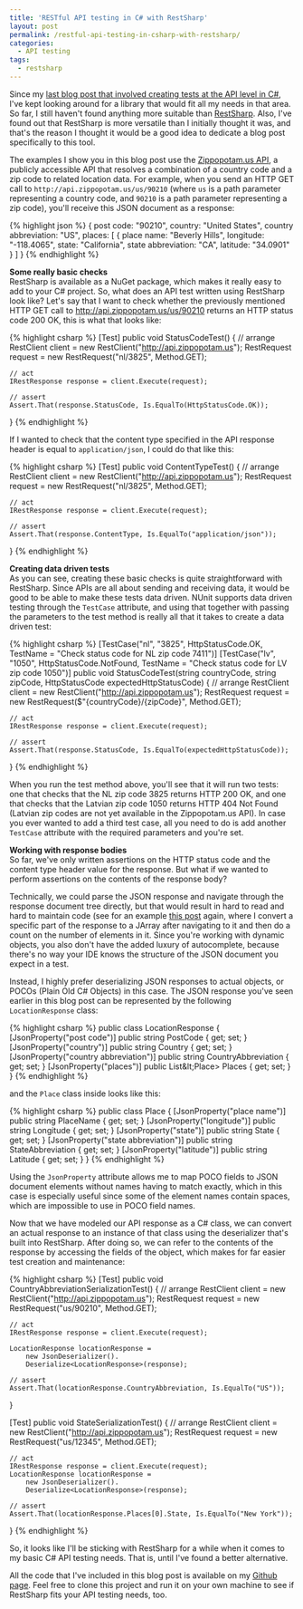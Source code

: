 ```yaml
---
title: 'RESTful API testing in C# with RestSharp'
layout: post
permalink: /restful-api-testing-in-csharp-with-restsharp/
categories:
  - API testing
tags:
  - restsharp
---
```

Since my [last blog post that involved creating tests at the API level in C#](https://www.ontestautomation.com/extending-my-solution-with-api-testing-capabilities-and-troubles-with-open-source-projects/), I've kept looking around for a library that would fit all my needs in that area. So far, I still haven't found anything more suitable than <a href="http://restsharp.org" target="_blank" rel="noreferrer noopener" aria-label="RestSharp (opens in a new tab)">RestSharp</a>. Also, I've found out that RestSharp is more versatile than I initially thought it was, and that's the reason I thought it would be a good idea to dedicate a blog post specifically to this tool.

The examples I show you in this blog post use the <a rel="noreferrer noopener" aria-label="Zippopotam.us API (opens in a new tab)" href="http://api.zippopotam.us/" target="_blank">Zippopotam.us API</a>, a publicly accessible API that resolves a combination of a country code and a zip code to related location data. For example, when you send an HTTP GET call to `http://api.zippopotam.us/us/90210` (where `us` is a path parameter representing a country code, and `90210` is a path parameter representing a zip code), you'll receive this JSON document as a response:

{% highlight json %}
{
	post code: "90210",
	country: "United States",
	country abbreviation: "US",
	places: [
		{
			place name: "Beverly Hills",
			longitude: "-118.4065",
			state: "California",
			state abbreviation: "CA",
			latitude: "34.0901"
		}
	]
}
{% endhighlight %}

**Some really basic checks**  
RestSharp is available as a NuGet package, which makes it really easy to add to your C# project. So, what does an API test written using RestSharp look like? Let's say that I want to check whether the previously mentioned HTTP GET call to http://api.zippopotam.us/us/90210 returns an HTTP status code 200 OK, this is what that looks like:

{% highlight csharp %}
[Test]
public void StatusCodeTest()
{
    // arrange
    RestClient client = new RestClient("http://api.zippopotam.us");
    RestRequest request = new RestRequest("nl/3825", Method.GET);

    // act
    IRestResponse response = client.Execute(request);

    // assert
    Assert.That(response.StatusCode, Is.EqualTo(HttpStatusCode.OK));
}
{% endhighlight %}

If I wanted to check that the content type specified in the API response header is equal to `application/json`, I could do that like this:

{% highlight csharp %}
[Test]
public void ContentTypeTest()
{
    // arrange
    RestClient client = new RestClient("http://api.zippopotam.us");
    RestRequest request = new RestRequest("nl/3825", Method.GET);

    // act
    IRestResponse response = client.Execute(request);

    // assert
    Assert.That(response.ContentType, Is.EqualTo("application/json"));
}
{% endhighlight %}

**Creating data driven tests**  
As you can see, creating these basic checks is quite straightforward with RestSharp. Since APIs are all about sending and receiving data, it would be good to be able to make these tests data driven. NUnit supports data driven testing through the `TestCase` attribute, and using that together with passing the parameters to the test method is really all that it takes to create a data driven test:

{% highlight csharp %}
[TestCase("nl", "3825", HttpStatusCode.OK, TestName = "Check status code for NL zip code 7411")]
[TestCase("lv", "1050", HttpStatusCode.NotFound, TestName = "Check status code for LV zip code 1050")]
public void StatusCodeTest(string countryCode, string zipCode, HttpStatusCode expectedHttpStatusCode)
{
    // arrange
    RestClient client = new RestClient("http://api.zippopotam.us");
    RestRequest request = new RestRequest($"{countryCode}/{zipCode}", Method.GET);

    // act
    IRestResponse response = client.Execute(request);

    // assert
    Assert.That(response.StatusCode, Is.EqualTo(expectedHttpStatusCode));
}
{% endhighlight %}

When you run the test method above, you'll see that it will run two tests: one that checks that the NL zip code 3825 returns HTTP 200 OK, and one that checks that the Latvian zip code 1050 returns HTTP 404 Not Found (Latvian zip codes are not yet available in the Zippopotam.us API). In case you ever wanted to add a third test case, all you need to do is add another `TestCase` attribute with the required parameters and you're set.

**Working with response bodies**  
So far, we've only written assertions on the HTTP status code and the content type header value for the response. But what if we wanted to perform assertions on the contents of the response body?

Technically, we could parse the JSON response and navigate through the response document tree directly, but that would result in hard to read and hard to maintain code (see for an example [this post](https://www.ontestautomation.com/extending-my-solution-with-api-testing-capabilities-and-troubles-with-open-source-projects/) again, where I convert a specific part of the response to a JArray after navigating to it and then do a count on the number of elements in it. Since you're working with dynamic objects, you also don't have the added luxury of autocomplete, because there's no way your IDE knows the structure of the JSON document you expect in a test.

Instead, I highly prefer deserializing JSON responses to actual objects, or POCOs (Plain Old C# Objects) in this case. The JSON response you've seen earlier in this blog post can be represented by the following `LocationResponse` class:

{% highlight csharp %}
public class LocationResponse
{
    [JsonProperty("post code")]
    public string PostCode { get; set; }
    [JsonProperty("country")]
    public string Country { get; set; }
    [JsonProperty("country abbreviation")]
    public string CountryAbbreviation { get; set; }
    [JsonProperty("places")]
    public List&amp;lt;Place&gt; Places { get; set; }
}
{% endhighlight %}

and the `Place` class inside looks like this:

{% highlight csharp %}
public class Place
{
    [JsonProperty("place name")]
    public string PlaceName { get; set; }
    [JsonProperty("longitude")]
    public string Longitude { get; set; }
    [JsonProperty("state")]
    public string State { get; set; }
    [JsonProperty("state abbreviation")]
    public string StateAbbreviation { get; set; }
    [JsonProperty("latitude")]
    public string Latitude { get; set; }
}
{% endhighlight %}

Using the `JsonProperty` attribute allows me to map POCO fields to JSON document elements without names having to match exactly, which in this case is especially useful since some of the element names contain spaces, which are impossible to use in POCO field names.

Now that we have modeled our API response as a C# class, we can convert an actual response to an instance of that class using the deserializer that's built into RestSharp. After doing so, we can refer to the contents of the response by accessing the fields of the object, which makes for far easier test creation and maintenance:

{% highlight csharp %}
[Test]
public void CountryAbbreviationSerializationTest()
{
    // arrange
    RestClient client = new RestClient("http://api.zippopotam.us");
    RestRequest request = new RestRequest("us/90210", Method.GET);

    // act
    IRestResponse response = client.Execute(request);

    LocationResponse locationResponse =
        new JsonDeserializer().
        Deserialize<LocationResponse>(response);

    // assert
    Assert.That(locationResponse.CountryAbbreviation, Is.EqualTo("US"));
}

[Test]
public void StateSerializationTest()
{
    // arrange
    RestClient client = new RestClient("http://api.zippopotam.us");
    RestRequest request = new RestRequest("us/12345", Method.GET);

    // act
    IRestResponse response = client.Execute(request);
    LocationResponse locationResponse =
        new JsonDeserializer().
        Deserialize<LocationResponse>(response);

    // assert
    Assert.That(locationResponse.Places[0].State, Is.EqualTo("New York"));
}
{% endhighlight %}

So, it looks like I'll be sticking with RestSharp for a while when it comes to my basic C# API testing needs. That is, until I've found a better alternative.

All the code that I've included in this blog post is available on my <a href="https://github.com/basdijkstra/restsharp-examples" target="_blank" rel="noreferrer noopener" aria-label="Github page (opens in a new tab)">Github page</a>. Feel free to clone this project and run it on your own machine to see if RestSharp fits your API testing needs, too.